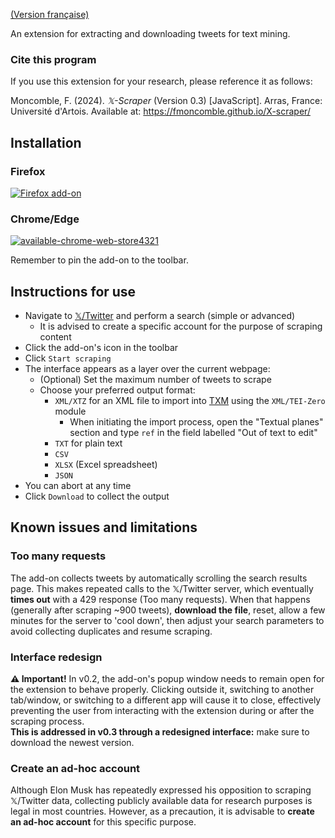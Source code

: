 [(Version française)](https://fmoncomble.github.io/X-scraper/README_fr.html)

An extension for extracting and downloading tweets for text mining.  
  
### Cite this program
If you use this extension for your research, please reference it as follows:  
  
Moncomble, F. (2024). *𝕏-Scraper* (Version 0.3) [JavaScript]. Arras, France: Université d'Artois. Available at: https://fmoncomble.github.io/X-scraper/


## Installation
### Firefox
[![Firefox add-on](https://github.com/fmoncomble/Figaro_extractor/assets/59739627/e4df008e-1aac-46be-a216-e6304a65ba97)](https://github.com/fmoncomble/X-scraper/releases/latest/download/x-scraper.xpi)  
### Chrome/Edge
[![available-chrome-web-store4321](https://github.com/fmoncomble/X-scraper/assets/59739627/7d811f02-a1a6-4fc4-acc5-e70fa142a8c3)](https://chromewebstore.google.com/detail/%F0%9D%95%8F-scraper/elhnicjnbaaikfofmgmnbfdoeihnpmjg)

Remember to pin the add-on to the toolbar.
 
## Instructions for use
- Navigate to [𝕏/Twitter](https://twitter.com/search-advanced) and perform a search (simple or advanced)
    - It is advised to create a specific account for the purpose of scraping content
- Click the add-on's icon in the toolbar
- Click `Start scraping`
- The interface appears as a layer over the current webpage:
    - (Optional) Set the maximum number of tweets to scrape
    - Choose your preferred output format:
        - `XML/XTZ` for an XML file to import into [TXM](https://txm.gitpages.huma-num.fr/textometrie/en/index.html) using the `XML/TEI-Zero` module
          - When initiating the import process, open the "Textual planes" section and type `ref` in the field labelled "Out of text to edit"
        - `TXT` for plain text
        - `CSV`
        - `XLSX` (Excel spreadsheet)
        - `JSON`
- You can abort at any time
- Click `Download` to collect the output 

## Known issues and limitations
### Too many requests
The add-on collects tweets by automatically scrolling the search results page. This makes repeated calls to the 𝕏/Twitter server, which eventually **times out** with a 429 response (Too many requests). When that happens (generally after scraping ~900 tweets), **download the file**, reset, allow a few minutes for the server to 'cool down', then adjust your search parameters to avoid collecting duplicates and resume scraping. 
### Interface redesign
**⚠️ Important!** In v0.2, the add-on's popup window needs to remain open for the extension to behave properly. Clicking outside it, switching to another tab/window, or switching to a different app will cause it to close, effectively preventing the user from interacting with the extension during or after the scraping process.  
**This is addressed in v0.3 through a redesigned interface:** make sure to download the newest version.
### Create an ad-hoc account
Although Elon Musk has repeatedly expressed his opposition to scraping 𝕏/Twitter data, collecting publicly available data for research purposes is legal in most countries. However, as a precaution, it is advisable to **create an ad-hoc account** for this specific purpose. 


